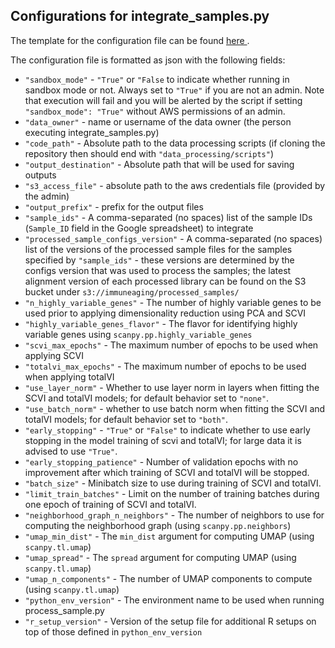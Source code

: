## Configurations for integrate_samples.py

The template for the configuration file can be found <a href="https://github.com/YosefLab/Immune-Aging-Data-Hub/tree/main/data_processing/configs_templates/integrate_samples.configs_file.example.txt">here </a>.

The configuration file is formatted as json with the following fields:

* `"sandbox_mode"` - `"True"` or `"False` to indicate whether running in sandbox mode or not. Always set to `"True"` if you are not an admin. Note that execution will fail and you will be alerted by the script if setting `"sandbox_mode": "True"` without AWS permissions of an admin.
* `"data_owner"` - name or username of the data owner (the person executing integrate_samples.py)
* `"code_path"` - Absolute path to the data processing scripts (if cloning the repository then should end with `"data_processing/scripts"`)
* `"output_destination"` - Absolute path that will be used for saving outputs
* `"s3_access_file"` - absolute path to the aws credentials file (provided by the admin)
* `"output_prefix"` - prefix for the output files
* `"sample_ids"` - A comma-separated (no spaces) list of the sample IDs (`Sample_ID` field in the Google spreadsheet) to integrate
* `"processed_sample_configs_version"` - A comma-separated (no spaces) list of the versions of the processed sample files for the samples specified by `"sample_ids"` - these versions are determined by the configs version that was used to process the samples; the latest alignment version of each processed library can be found on the S3 bucket under `s3://immuneaging/processed_samples/`
* `"n_highly_variable_genes"` - The number of highly variable genes to be used prior to applying dimensionality reduction using PCA and SCVI
* `"highly_variable_genes_flavor"` - The flavor for identifying highly variable genes using `scanpy.pp.highly_variable_genes`
* `"scvi_max_epochs"` - The maximum number of epochs to be used when applying SCVI
* `"totalvi_max_epochs"` - The maximum number of epochs to be used when applying totalVI
* `"use_layer_norm"` - Whether to use layer norm in layers when fitting the SCVI and totalVI models; for default behavior set to `"none"`.
* `"use_batch_norm"` - whether to use batch norm when fitting the SCVI and totalVI models; for default behavior set to `"both"`.
* `"early_stopping"` - `"True"` or `"False"` to indicate whether to use early stopping in the model training of scvi and totalVI; for large data it is advised to use `"True"`.
* `"early_stopping_patience"` - Number of validation epochs with no improvement after which training of SCVI and totalVI will be stopped.
* `"batch_size"` - Minibatch size to use during training of SCVI and totalVI.
* `"limit_train_batches"` - Limit on the number of training batches during one epoch of training of SCVI and totalVI.
* `"neighborhood_graph_n_neighbors"` - The number of neighbors to use for computing the neighborhood graph (using `scanpy.pp.neighbors`)
* `"umap_min_dist"` - The `min_dist` argument for computing UMAP (using `scanpy.tl.umap`)
* `"umap_spread"` - The `spread` argument for computing UMAP (using `scanpy.tl.umap`)
* `"umap_n_components"` - The number of UMAP components to compute (using `scanpy.tl.umap`)
* `"python_env_version"` - The environment name to be used when running process_sample.py
* `"r_setup_version"` - Version of the setup file for additional R setups on top of those defined in `python_env_version`